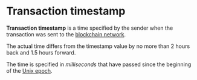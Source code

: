 # Transaction timestamp

**Transaction timestamp** is a time specified by the sender when the transaction was sent to the [blockchain network](/blockchain/blockchain-network.md).

The actual time differs from the timestamp value by no more than 2 hours back and 1.5 hours forward.

The time is specified in _milliseconds_ that have passed since the beginning of the [Unix epoch](https://en.wikipedia.org/wiki/Unix_time).
